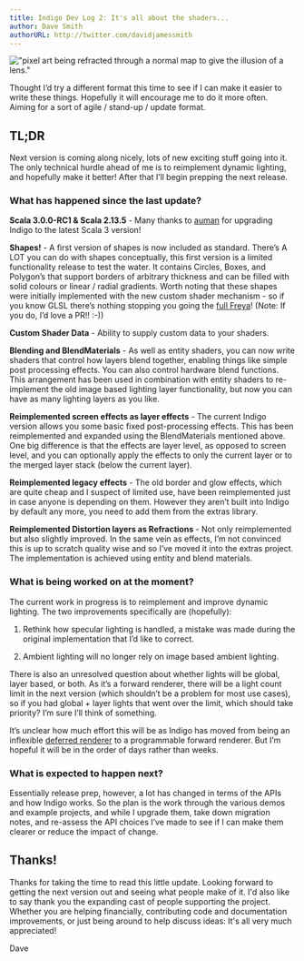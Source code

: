```yaml
---
title: Indigo Dev Log 2: It's all about the shaders...
author: Dave Smith
authorURL: http://twitter.com/davidjamessmith
---
```


!["pixel art being refracted through a normal map to give the illusion of a lens."](/img/refractions.png)

Thought I’d try a different format this time to see if I can make it easier to write these things. Hopefully it will encourage me to do it more often. Aiming for a sort of agile / stand-up / update format.

## TL;DR

Next version is coming along nicely, lots of new exciting stuff going into it. The only technical hurdle ahead of me is to reimplement dynamic lighting, and hopefully make it better! After that I’ll begin prepping the next release.

### What has happened since the last update?

**Scala 3.0.0-RC1 & Scala 2.13.5** - Many thanks to [auman](https://github.com/aumann) for upgrading Indigo to the latest Scala 3 version!

**Shapes!** - A first version of shapes is now included as standard. There’s A LOT you can do with shapes conceptually, this first version is a limited functionality release to test the water. It contains Circles, Boxes, and Polygon’s that support borders of arbitrary thickness and can be filled with solid colours or linear / radial gradients. Worth noting that these shapes were initially implemented with the new custom shader mechanism - so if you know GLSL there’s nothing stopping you going the [full Freya](https://acegikmo.com/shapes/)! (Note: If you do, I’d love a PR!! :-))

**Custom Shader Data** - Ability to supply custom data to your shaders.

**Blending and BlendMaterials** - As well as entity shaders, you can now write shaders that control how layers blend together, enabling things like simple post processing effects. You can also control hardware blend functions. This arrangement has been used in combination with entity shaders to re-implement the old image based lighting layer functionality, but now you can have as many lighting layers as you like.

**Reimplemented screen effects as layer effects** - The current Indigo version allows you some basic fixed post-processing effects. This has been reimplemented and expanded using the BlendMaterials mentioned above. One big difference is that the effects are layer level, as opposed to screen level, and you can optionally apply the effects to only the current layer or to the merged layer stack (below the current layer).

**Reimplemented legacy effects** - The old border and glow effects, which are quite cheap and I suspect of limited use, have been reimplemented just in case anyone is depending on them. However they aren’t built into Indigo by default any more, you need to add them from the extras library.

**Reimplemented Distortion layers as Refractions** - Not only reimplemented but also slightly improved. In the same vein as effects, I’m not convinced this is up to scratch quality wise and so I’ve moved it into the extras project. The implementation is achieved using entity and blend materials.

### What is being worked on at the moment?

The current work in progress is to reimplement and improve dynamic lighting. The two improvements specifically are (hopefully):

1.  Rethink how specular lighting is handled, a mistake was made during the original implementation that I’d like to correct.

2.  Ambient lighting will no longer rely on image based ambient lighting.

There is also an unresolved question about whether lights will be global, layer based, or both. As it’s a forward renderer, there will be a light count limit in the next version (which shouldn’t be a problem for most use cases), so if you had global + layer lights that went over the limit, which should take priority? I’m sure I’ll think of something.

It’s unclear how much effort this will be as Indigo has moved from being an inflexible [deferred renderer](https://en.wikipedia.org/wiki/Deferred_shading) to a programmable forward renderer. But I’m hopeful it will be in the order of days rather than weeks.

### What is expected to happen next?

Essentially release prep, however, a lot has changed in terms of the APIs and how Indigo works. So the plan is the work through the various demos and example projects, and while I upgrade them, take down migration notes, and re-assess the API choices I’ve made to see if I can make them clearer or reduce the impact of change.

## Thanks!

Thanks for taking the time to read this little update. Looking forward to getting the next version out and seeing what people make of it. I'd also like to say thank you the expanding cast of people supporting the project. Whether you are helping financially, contributing code and documentation improvements, or just being around to help discuss ideas: It's all very much appreciated!

Dave
